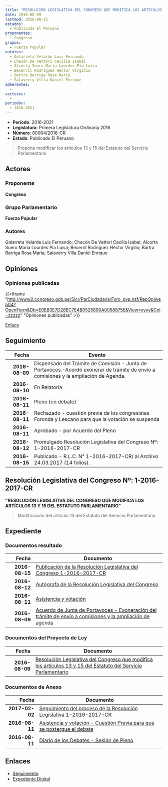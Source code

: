```yaml
---
title: "RESOLUCIÓN LEGISLATIVA DEL CONGRESO QUE MODIFICA LOS ARTÍCULOS 13, 15 DEL ESTATUTO DEL SERVICIO PARLAMENTARIO"
date: 2016-08-09
lastmod: 2016-08-15
estados: 
  - Publicado El Peruano
proponentes: 
  - Congreso
grupos: 
  - Fuerza Popular
autores: 
  - Galarreta Velarde Luis Fernando
  - Chacón De Vettori Cecilia Isabel
  - Alcorta Suero María Lourdes Pía Luisa
  - Becerril Rodríguez Héctor Virgilio
  - Bartra Barriga Rosa María
  - Salaverry Villa Daniel Enrique
adherentes: 
  - 
sectores: 
  - 
periodos: 
  - 2016-2021
---
```


- **Periodo**: 2016-2021
- **Legislatura**: Primera Legislatura Ordinaria 2016
- **Número**: 00004/2016-CR
- **Estado**: Publicado El Peruano

> Propone modificar los artículos 13 y 15 del Estatuto del Servicio Parlamentario


## Actores

### Proponente

**Congreso**

### Grupo Parlamentario

**Fuerza Popular**

### Autores

Galarreta Velarde Luis Fernando; Chacón De Vettori Cecilia Isabel; Alcorta Suero María Lourdes Pía Luisa; Becerril Rodríguez Héctor Virgilio; Bartra Barriga Rosa María; Salaverry Villa Daniel Enrique


## Opiniones

### Opiniones publicadas

{{<iframe "http://www2.congreso.gob.pe/Sicr/ParCiudadana/Foro_pvp.nsf/RepOpiweb04?OpenForm&Db=E0EB3E7D28EC7E4B0525800A0058875E&View=yyyy&Col=zzzzz" "Opiniones publicadas" >}}

[Enlace](http://www2.congreso.gob.pe/Sicr/ParCiudadana/Foro_pvp.nsf/RepOpiweb04?OpenForm&Db=E0EB3E7D28EC7E4B0525800A0058875E&View=yyyy&Col=zzzzz)

## Seguimiento

| Fecha | Evento |
|------:|--------|
| **2016-08-09** | Dispensado del Trámite de Comisión - Junta de Portavoces.-Acordó exonerar de trámite de envío a comisiones y la ampliación de Agenda.|
| **2016-08-10** | En Relatoría|
| **2016-08-11** | Pleno (en debate)|
| **2016-08-11** | Rechazado - cuestión previa de los congresistas Foronda y Lescano para que la votación se suspenda|
| **2016-08-11** | Aprobado - por Acuerdo del Pleno|
| **2016-08-12** | Promulgado Resolución Legislativa del Congreso Nº: 1-2016-2017-CR|
| **2016-08-15** | Publicado - R.L.C. N° 1-2016-2017-CR/ al Archivo 24.03.2017 (14 folios).|

## Resolución Legislativa del Congreso Nº: 1-2016-2017-CR

**"RESOLUCIÓN LEGISLATIVA DEL CONGRESO QUE MODIFICA LOS ARTÍCULOS 13 Y 15 DEL ESTATUTO PARLAMENTARIO"**

> Modificación del artículo 13 del Estatuto del Servicio Parlamentario


## Expediente


### Documentos resultado

| Fecha | Documento |
|------:|--------|
| **2016-08-15** | [Publicación de la Resolución Legislativa del Congreso 1-2016-2017-CR](http://www.leyes.congreso.gob.pe/Documentos/2016_2021/Resolucion_Legislativa_del_Congreso/RLC-1-2016-2017-CR.pdf) |
| **2016-08-12** | [Autógrafa de la Resolución Legislativa del Congreso](http://www.leyes.congreso.gob.pe/Documentos/2016_2021/Autografas/Resolucion_Legislativa_del_Congreso/AU0000420160812.pdf) |
| **2016-08-11** | [Asistencia y votación](http://www.leyes.congreso.gob.pe/Documentos/2016_2021/Asistencia_y_Votacion/Proyectos_de_Ley/AV0000420160811.pdf) |
| **2016-08-09** | [Acuerdo de Junta de Portavoces - Exoneración del trámite de envío a comisiones y la ampliación de agenda](http://www.leyes.congreso.gob.pe/Documentos/2016_2021/Acuerdos/Junta_Portavoces/AJP0000420160809.pdf) |

### Documentos del Proyecto de Ley

| Fecha | Documento |
|------:|--------|
| **2016-08-09** | [Resolución Legislativa del Congreso que modifica los artículos 13 y 15 del Estatuto del Servicio Parlamentario](http://www.leyes.congreso.gob.pe/Documentos/2016_2021/Proyectos_de_Ley_y_de_Resoluciones_Legislativas/PL00004_20160809.pdf) |

### Documentos de Anexo

| Fecha | Documento |
|------:|--------|
| **2017-02-02** | [Seguimiento del proceso de la Resolución Legislativa 1-2016-2017-CR](http://www2.congreso.gob.pe/Sicr/TraDocEstProc/Contdoc03_2011.nsf/ba75101a33765c2c05257e5400552213/e56d05400d93e804052580bb007331cc/$FILE/00004PL20170202..pdf) |
| **2016-08-11** | [Asistencia y votación - Cuestión Previa para que se postergue el debate](http://www.leyes.congreso.gob.pe/Documentos/2016_2021/Asistencia_y_Votacion/Proyectos_de_Ley/AV0000420160811..pdf) |
| **2016-08-11** | [Diario de los Debates - Sesión de Pleno](http://www2.congreso.gob.pe/Sicr/DiarioDebates/Publicad.nsf/SesionesPleno/05256D6E0073DFE90525800D00093E52/$FILE/PLO-2016-4.pdf) |

## Enlaces 

- [Seguimiento](http://www2.congreso.gob.pe/Sicr/TraDocEstProc/CLProLey2016.nsf/f7fff46988ca05b1052578e100829cc7/389c14e70909e2200525800a005ec136?OpenDocument)
- [Expediente Digital](http://www2.congreso.gob.pe/Sicr/TraDocEstProc/CLProLey2016.nsf/f7fff46988ca05b1052578e100829cc7/389c14e70909e2200525800a005ec136?OpenDocument&Click=05257FB7005EB655.eb71d0cf91d8294e05256cdf006b5706/$Body/0.1C6C)

